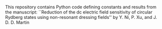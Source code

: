 This repository contains Python code defining constants and results from
the manuscript:
``Reduction of the dc electric field sensitivity of circular Rydberg states using
non-resonant dressing fields''
by Y. Ni, P. Xu, and J. D. D. Martin




